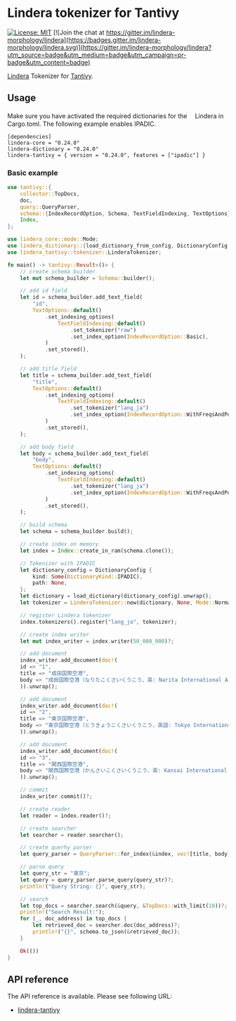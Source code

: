 # Lindera tokenizer for Tantivy

[![License: MIT](https://img.shields.io/badge/License-MIT-yellow.svg)](https://opensource.org/licenses/MIT) [![Join the chat at https://gitter.im/lindera-morphology/lindera](https://badges.gitter.im/lindera-morphology/lindera.svg)](https://gitter.im/lindera-morphology/lindera?utm_source=badge&utm_medium=badge&utm_campaign=pr-badge&utm_content=badge)

[Lindera](https://github.com/lindera-morphology/lindera) Tokenizer for [Tantivy](https://github.com/tantivy-search/tantivy).


## Usage

Make sure you have activated the required dictionaries for the 　Lindera in Cargo.toml.
The following example enables IPADIC.

```
[dependencies]
lindera-core = "0.24.0"
lindera-dictionary = "0.24.0"
lindera-tantivy = { version = "0.24.0", features = ["ipadic"] }
```

### Basic example

```rust
use tantivy::{
    collector::TopDocs,
    doc,
    query::QueryParser,
    schema::{IndexRecordOption, Schema, TextFieldIndexing, TextOptions},
    Index,
};

use lindera_core::mode::Mode;
use lindera_dictionary::{load_dictionary_from_config, DictionaryConfig, DictionaryKind};
use lindera_tantivy::tokenizer::LinderaTokenizer;

fn main() -> tantivy::Result<()> {
    // create schema builder
    let mut schema_builder = Schema::builder();

    // add id field
    let id = schema_builder.add_text_field(
        "id",
        TextOptions::default()
            .set_indexing_options(
                TextFieldIndexing::default()
                    .set_tokenizer("raw")
                    .set_index_option(IndexRecordOption::Basic),
            )
            .set_stored(),
    );

    // add title field
    let title = schema_builder.add_text_field(
        "title",
        TextOptions::default()
            .set_indexing_options(
                TextFieldIndexing::default()
                    .set_tokenizer("lang_ja")
                    .set_index_option(IndexRecordOption::WithFreqsAndPositions),
            )
            .set_stored(),
    );

    // add body field
    let body = schema_builder.add_text_field(
        "body",
        TextOptions::default()
            .set_indexing_options(
                TextFieldIndexing::default()
                    .set_tokenizer("lang_ja")
                    .set_index_option(IndexRecordOption::WithFreqsAndPositions),
            )
            .set_stored(),
    );

    // build schema
    let schema = schema_builder.build();

    // create index on memory
    let index = Index::create_in_ram(schema.clone());

    // Tokenizer with IPADIC
    let dictionary_config = DictionaryConfig {
        kind: Some(DictionaryKind::IPADIC),
        path: None,
    };
    let dictionary = load_dictionary(dictionary_config).unwrap();
    let tokenizer = LinderaTokenizer::new(dictionary, None, Mode::Normal);

    // register Lindera tokenizer
    index.tokenizers().register("lang_ja", tokenizer);

    // create index writer
    let mut index_writer = index.writer(50_000_000)?;

    // add document
    index_writer.add_document(doc!(
    id => "1",
    title => "成田国際空港",
    body => "成田国際空港（なりたこくさいくうこう、英: Narita International Airport）は、千葉県成田市南東部から芝山町北部にかけて建設された日本最大の国際拠点空港である。首都圏東部（東京の東60km）に位置している。空港コードはNRT。"
    )).unwrap();

    // add document
    index_writer.add_document(doc!(
    id => "2",
    title => "東京国際空港",
    body => "東京国際空港（とうきょうこくさいくうこう、英語: Tokyo International Airport）は、東京都大田区にある日本最大の空港。通称は羽田空港（はねだくうこう、英語: Haneda Airport）であり、単に「羽田」と呼ばれる場合もある。空港コードはHND。"
    )).unwrap();

    // add document
    index_writer.add_document(doc!(
    id => "3",
    title => "関西国際空港",
    body => "関西国際空港（かんさいこくさいくうこう、英: Kansai International Airport）は大阪市の南西35㎞に位置する西日本の国際的な玄関口であり、関西三空港の一つとして大阪国際空港（伊丹空港）、神戸空港とともに関西エアポート株式会社によって一体運営が行われている。"
    )).unwrap();

    // commit
    index_writer.commit()?;

    // create reader
    let reader = index.reader()?;

    // create searcher
    let searcher = reader.searcher();

    // create querhy parser
    let query_parser = QueryParser::for_index(&index, vec![title, body]);

    // parse query
    let query_str = "東京";
    let query = query_parser.parse_query(query_str)?;
    println!("Query String: {}", query_str);

    // search
    let top_docs = searcher.search(&query, &TopDocs::with_limit(10))?;
    println!("Search Result:");
    for (_, doc_address) in top_docs {
        let retrieved_doc = searcher.doc(doc_address)?;
        println!("{}", schema.to_json(&retrieved_doc));
    }

    Ok(())
}
```

## API reference

The API reference is available. Please see following URL:
- <a href="https://docs.rs/lindera-tantivy" target="_blank">lindera-tantivy</a>
